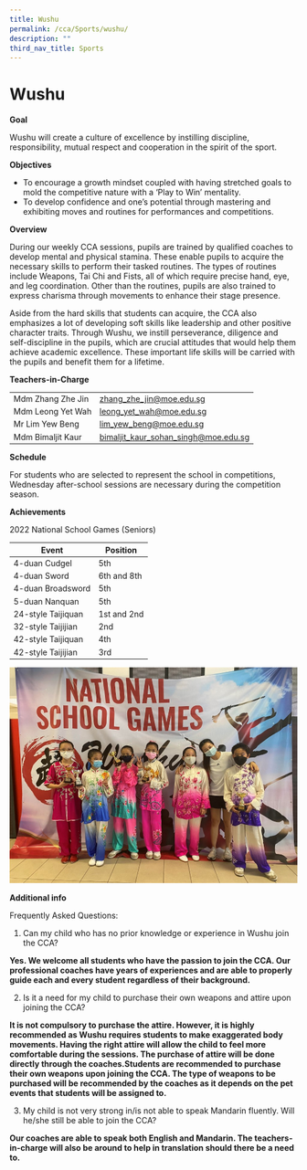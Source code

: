 ```yaml
---
title: Wushu
permalink: /cca/Sports/wushu/
description: ""
third_nav_title: Sports
---
```

# Wushu
**Goal**

Wushu will create a culture of excellence by instilling discipline, responsibility, mutual respect and cooperation in the spirit of the sport.

**Objectives**

* To encourage a growth mindset coupled with having stretched goals to mold the competitive nature with a ‘Play to Win’ mentality.
* To develop confidence and one’s potential through mastering and exhibiting moves and routines for performances and competitions.

**Overview**

During our weekly CCA sessions, pupils are trained by qualified coaches to develop mental and physical stamina. These enable pupils to acquire the necessary skills to perform their tasked routines. The types of routines include Weapons, Tai Chi and Fists, all of which require precise hand, eye, and leg coordination. Other than the routines, pupils are also trained to express charisma through movements to enhance their stage presence.

Aside from the hard skills that students can acquire, the CCA also emphasizes a lot of developing soft skills like leadership and other positive character traits. Through Wushu, we instill perseverance, diligence and self-discipline in the pupils, which are crucial attitudes that would help them achieve academic excellence. These important life skills will be carried with the pupils and benefit them for a lifetime.

**Teachers-in-Charge**

|                        |                                      |
|------------------------|--------------------------------------|
|  Mdm Zhang Zhe Jin | zhang_zhe_jin@moe.edu.sg  |
|    Mdm Leong Yet Wah   |       leong_yet_wah@moe.edu.sg       |
|  Mr Lim Yew Beng   |       lim_yew_beng@moe.edu.sg     |
|    Mdm Bimaljit Kaur   | bimaljit_kaur_sohan_singh@moe.edu.sg |


**Schedule**

For students who are selected to represent the school in competitions, Wednesday after-school sessions are necessary during the competition season.

**Achievements**

2022 National School Games (Seniors)


| Event |  Position |
| -------- | -------- | 
|  4-duan Cudgel    |  5th    |
|  4-duan Sword |  6th and 8th     |
|  4-duan Broadsword   | 5th    | 
|  5-duan Nanquan    | 5th     | 
|  24-style Taijiquan    | 1st and 2nd    | 
|  32-style Taijijian     | 2nd     | 
|  42-style Taijiquan  | 4th    | 
|  42-style Taijijian    | 3rd     | 

![](/images/CCA/wushu.jpg)

 
**Additional info**

Frequently Asked Questions:

1. Can my child who has no prior knowledge or experience in Wushu join the CCA?<br>


**Yes. We welcome all students who have the passion to join the CCA. Our professional coaches have years of experiences and are able to properly guide each and every student regardless of their background.**

2. Is it a need for my child to purchase their own weapons and attire upon joining the CCA?<br>


**It is not compulsory to purchase the attire. However, it is highly recommended as Wushu requires students to make exaggerated body movements. Having the right attire will allow the child to feel more comfortable during the sessions. The purchase of attire will be done directly through the coaches.Students are recommended to purchase their own weapons upon joining the CCA. The type of weapons to be purchased will be recommended by the coaches as it depends on the pet events that students will be assigned to.**

3. My child is not very strong in/is not able to speak Mandarin fluently. Will he/she still be able to join the CCA? <br>


**Our coaches are able to speak both English and Mandarin. The teachers-in-charge will also be around to help in translation should there be a need to.**